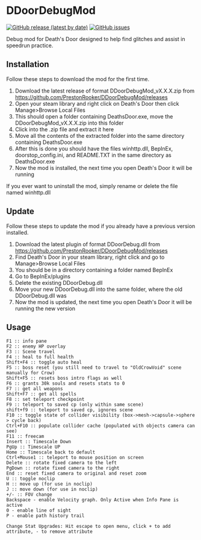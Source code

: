 # DDoorDebugMod
[![GitHub release (latest by date)](https://img.shields.io/github/v/release/PrestonRooker/DDoorDebugMod)](https://github.com/PrestonRooker/DDoorDebugMod/releases/latest)
[![GitHub issues](https://img.shields.io/github/issues/PrestonRooker/DDoorDebugMod)](https://github.com/PrestonRooker/DDoorDebugMod/issues)

Debug mod for Death's Door designed to help find glitches and assist in speedrun practice.

## Installation
Follow these steps to download the mod for the first time.

1. Download the latest release of format DDoorDebugMod_vX.X.X.zip from https://github.com/PrestonRooker/DDoorDebugMod/releases
2. Open your steam library and right click on Death's Door then click Manage>Browse Local Files
3. This should open a folder containing DeathsDoor.exe, move the DDoorDebugMod_vX.X.X.zip into this folder
4. Click into the .zip file and extract it here
5. Move all the contents of the extracted folder into the same directory containing DeathsDoor.exe
6. After this is done you should have the files winhttp.dll, BepInEx, doorstop_config.ini, and README.TXT in the same directory as DeathsDoor.exe
7. Now the mod is installed, the next time you open Death's Door it will be running

If you ever want to uninstall the mod, simply rename or delete the file named winhttp.dll

## Update
Follow these steps to update the mod if you already have a previous version installed.

1. Download the latest plugin of format DDoorDebug.dll from https://github.com/PrestonRooker/DDoorDebugMod/releases
2. Find Death's Door in your steam library, right click and go to Manage>Browse Local Files
3. You should be in a directory containing a folder named BepInEx
4. Go to BepInEx/plugins
5. Delete the existing DDoorDebug.dll
6. Move your new DDoorDebug.dll into the same folder, where the old DDoorDebug.dll was
7. Now the mod is updated, the next time you open Death's Door it will be running the new version

## Usage
```
F1 :: info pane
F2 :: enemy HP overlay
F3 :: Scene travel
F4 :: heal to full health
Shift+F4 :: toggle auto heal
F5 :: boss reset (you still need to travel to "OldCrowVoid" scene manually for Crow)
Shift+F5 :: resets boss intro flags as well
F6 :: grants 30k souls and resets stats to 0
F7 :: get all weapons
Shift+F7 :: get all spells
F8 :: set teleport checkpoint
F9 :: teleport to saved cp (only within same scene)
shift+f9 :: teleport to saved cp, ignores scene
F10 :: toggle state of collider visibility (box->mesh->capsule->sphere > cycle back)
Ctrl+F10 :: populate collider cache (populated with objects camera can see)
F11 :: freecam
Insert :: Timescale Down
PgUp :: Timescale UP
Home :: Timescale back to default
Ctrl+Mouse1 :: teleport to mouse position on screen
Delete :: rotate fixed camera to the left
PgDown :: rotate fixed camera to the right
End :: reset fixed camera to original and reset zoom
U :: toggle noclip
H :: move up (for use in noclip)
J :: move down (for use in noclip)
+/- :: FOV change
Backspace - enable Velocity graph. Only Active when Info Pane is active
0 - enable line of sight
P - enable path history trail

Change Stat Upgrades: Hit escape to open menu, click + to add attribute, - to remove attribute
```
